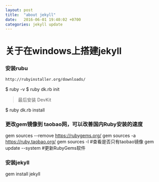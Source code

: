 ```yaml
---
layout: post
title:  "about jekyll"
date:   2016-06-01 19:40:02 +0700
categories: jekyll update
---
```

# 关于在windows上搭建jekyll

### 安装rubu
```html
http://rubyinstaller.org/downloads/
```
$ ruby -v
$ ruby dk.rb init

>最后安装 DevKit

$ ruby dk.rb install

### 更改gem镜像到 taobao网，可以改善国内Ruby安装的速度
gem sources --remove https://rubygems.org/
gem sources -a https://ruby.taobao.org/
gem sources -l         #查看是否只有taobao镜像
gem update --system    #更新RubyGems软件


### 安装jekyll
gem install jekyll
